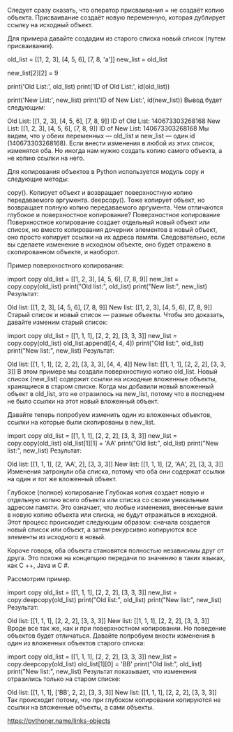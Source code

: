 Следует сразу сказать, что оператор присваивания = не создаёт копию объекта. Присваивание создаёт новую переменную, которая дублирует ссылку на исходный объект.

Для примера давайте создадим из старого списка новый список (путем присваивания).

old_list = [[1, 2, 3], [4, 5, 6], [7, 8, 'a']]
new_list = old_list
 
new_list[2][2] = 9
 
print('Old List:', old_list)
print('ID of Old List:', id(old_list))
 
print('New List:', new_list)
print('ID of New List:', id(new_list))
Вывод будет следующим:

Old List: [[1, 2, 3], [4, 5, 6], [7, 8, 9]]
ID of Old List: 140673303268168
New List: [[1, 2, 3], [4, 5, 6], [7, 8, 9]]
ID of New List: 140673303268168
Мы видим, что у обеих переменных — old_list и new_list — один id (140673303268168). Если внести изменения в любой из этих список, изменятся оба. Но иногда нам нужно создать копию самого объекта, а не копию ссылки на него.

Для копирования объектов в Python используется модуль copy и следующие методы:

copy(). Копирует объект и возвращает поверхностную копию передаваемого аргумента.
deepcopy(). Тоже копирует объект, но возвращает полную копию передаваемого аргумента.
Чем отличаются глубокое и поверхностное копирование?
Поверхностное копирование
Поверхностное копирование создает отдельный новый объект или список, но вместо копирования дочерних элементов в новый объект, оно просто копирует ссылки на их адреса памяти. Следовательно, если вы сделаете изменение в исходном объекте, оно будет отражено в скопированном объекте, и наоборот.

Пример поверхностного копирования:

import copy
old_list = [[1, 2, 3], [4, 5, 6], [7, 8, 9]]
new_list = copy.copy(old_list)
print("Old list:", old_list)
print("New list:", new_list)
Результат:

Old list: [[1, 2, 3], [4, 5, 6], [7, 8, 9]]
New list: [[1, 2, 3], [4, 5, 6], [7, 8, 9]]
Старый список и новый список — разные объекты. Чтобы это доказать, давайте изменим старый список:

import copy
old_list = [[1, 1, 1], [2, 2, 2], [3, 3, 3]]
new_list = copy.copy(old_list)
old_list.append([4, 4, 4])
print("Old list:", old_list)
print("New list:", new_list)
Результат:

Old list: [[1, 1, 1], [2, 2, 2], [3, 3, 3], [4, 4, 4]]
New list: [[1, 1, 1], [2, 2, 2], [3, 3, 3]]
В этом примере мы создали поверхностную копию old_list. Новый список (new_list) содержит ссылки на исходные вложенные объекты, хранящиеся в старом списке. Когда мы добавили новый вложенный объект в old_list, это не отразилось на new_list, потому что в последнем не было ссылки на этот новый вложенный объект.

Давайте теперь попробуем изменить один из вложенных объектов, ссылки на которые были скопированы в new_list.

import copy
old_list = [[1, 1, 1], [2, 2, 2], [3, 3, 3]]
new_list = copy.copy(old_list)
old_list[1][1] = 'AA'
print("Old list:", old_list)
print("New list:", new_list)
Результат:

Old list: [[1, 1, 1], [2, 'AA', 2], [3, 3, 3]]
New list: [[1, 1, 1], [2, 'AA', 2], [3, 3, 3]]
Изменения затронули оба списка, потому что оба они содержат ссылки на один и тот же вложенный объект.

Глубокое (полное) копирование
Глубокая копия создает новую и отдельную копию всего объекта или списка со своим уникальным адресом памяти. Это означает, что любые изменения, внесенные вами в новую копию объекта или списка, не будут отражаться в исходной. Этот процесс происходит следующим образом: сначала создается новый список или объект, а затем рекурсивно копируются все элементы из исходного в новый.

Короче говоря, оба объекта становятся полностью независимы друг от друга. Это похоже на концепцию передачи по значению в таких языках, как C ++, Java и C #.

Рассмотрим пример.

import copy
old_list = [[1, 1, 1], [2, 2, 2], [3, 3, 3]]
new_list = copy.deepcopy(old_list)
print("Old list:", old_list)
print("New list:", new_list)
Результат:

Old list: [[1, 1, 1], [2, 2, 2], [3, 3, 3]]
New list: [[1, 1, 1], [2, 2, 2], [3, 3, 3]]
Вроде все так же, как и при поверхностном копировании. Но поведение объектов будет отличаться. Давайте попробуем внести изменения в один из вложенных объектов старого списка:

import copy
old_list = [[1, 1, 1], [2, 2, 2], [3, 3, 3]]
new_list = copy.deepcopy(old_list)
old_list[1][0] = 'BB'
print("Old list:", old_list)
print("New list:", new_list)
Результат показывает, что изменения отразились только на старом списке:

Old list: [[1, 1, 1], ['BB', 2, 2], [3, 3, 3]]
New list: [[1, 1, 1], [2, 2, 2], [3, 3, 3]]
Так происходит потому, что при глубоком копировании копируются не ссылки на вложенные объекты, а сами объекты.


https://pythoner.name/links-objects
